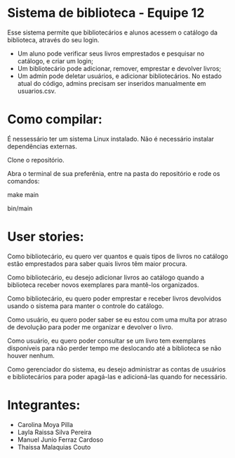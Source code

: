 # Sistema de biblioteca - Equipe 12

Esse sistema permite que bibliotecários e alunos acessem o catálogo da biblioteca, através do seu login. 
* Um aluno pode verificar seus livros emprestados e pesquisar no catálogo, e criar um login;
* Um bibliotecário pode adicionar, remover, emprestar e devolver livros;
* Um admin pode deletar usuários, e adicionar bibliotecários.
No estado atual do código, admins precisam ser inseridos manualmente em usuarios.csv.

# Como compilar:
É nessessário ter um sistema Linux instalado.
Não é necessário instalar dependências externas.

<p> Clone o repositório.
<p> Abra o terminal de sua preferênia, entre na pasta do repositório e rode os comandos:

make main

bin/main


# User stories:
Como bibliotecário, eu quero ver quantos e quais tipos de livros no catálogo estão emprestados para saber quais livros têm maior procura.

Como bibliotecário, eu desejo adicionar livros ao catálogo quando a biblioteca receber novos exemplares para mantê-los organizados.

Como bibliotecário, eu quero poder emprestar e receber livros devolvidos usando o sistema para manter o controle do catálogo.

Como usuário, eu quero poder saber se eu estou com uma multa por atraso de devolução para poder me organizar e devolver o livro.

Como usuário, eu quero poder consultar se um livro tem exemplares disponíveis para não perder tempo me deslocando até a biblioteca se não houver nenhum.

Como gerenciador do sistema, eu desejo administrar as contas de usuários e bibliotecários para poder apagá-las e adicioná-las quando for necessário.

# Integrantes:
- Carolina Moya Pilla
- Layla Raissa Silva Pereira
- Manuel Junio Ferraz Cardoso   
- Thaissa Malaquias Couto
